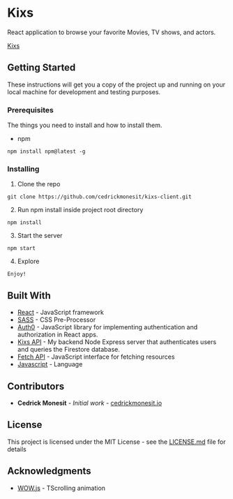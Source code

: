 # Kixs

React application to browse your favorite Movies, TV shows, and actors.

[Kixs](https://cedrickmonesit.github.io/kixs-client/)

## Getting Started

These instructions will get you a copy of the project up and running on your local machine for development and testing purposes.

### Prerequisites

The things you need to install and how to install them.

- npm

```
npm install npm@latest -g
```

### Installing

1. Clone the repo

```
git clone https://github.com/cedrickmonesit/kixs-client.git
```

2. Run npm install inside project root directory

```
npm install
```

3. Start the server

```
npm start
```

4. Explore

```
Enjoy!
```

## Built With

- [React](https://reactjs.org/) - JavaScript framework
- [SASS](https://sass-lang.com/) - CSS Pre-Processor
- [Auth0](https://auth0.com/docs/libraries/auth0-react) - JavaScript library for implementing authentication and authorization in React apps.
- [Kixs API](https://www.themoviedb.org/) - My backend Node Express server that authenticates users and queries the Firestore database.
- [Fetch API](https://developer.mozilla.org/en-US/docs/Web/API/Fetch_API) - JavaScript interface for fetching resources
- [Javascript](https://developer.mozilla.org/en-US/docs/Web/JavaScript) - Language

## Contributors

- **Cedrick Monesit** - _Initial work_ - [cedrickmonesit.io](https://cedrickmonesit.github.io/Portfolio.github.io/)

## License

This project is licensed under the MIT License - see the [LICENSE.md](https://github.com/cedrickmonesit/film-flix/blob/master/LICENSE) file for details

## Acknowledgments

- [WOW.js](https://mynameismatthieu.com/WOW/) - TScrolling animation
